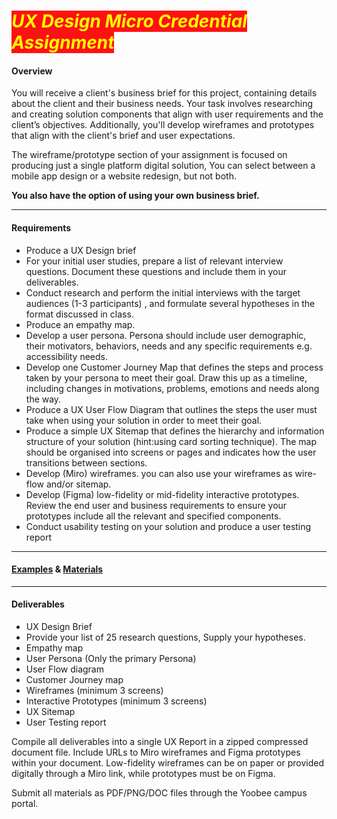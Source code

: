 # <span style="color:#ff0;background-color:#f11"> *UX Design Micro Credential Assignment* </span>

#### Overview
You will receive a client's business brief for this project, containing details about the client and their business needs. Your task involves researching and creating solution components that align with user requirements and the client’s objectives. Additionally, you'll develop wireframes and prototypes that align with the client's brief and user expectations.

The wireframe/prototype section of your assignment is focused on producing just a single platform digital solution, You can select between a mobile app design or a website redesign, but not both.

**You also have the option of using your own business brief.** 

---
#### Requirements

- Produce a UX Design brief
- For your initial user studies, prepare a list of relevant interview questions.  Document these questions and include them in your deliverables.
- Conduct research and perform the initial interviews with the target audiences (1-3 participants) , and formulate several hypotheses in the format discussed in class.
- Produce an empathy map.
- Develop a user persona. Persona should include user demographic, their motivators, behaviors, needs and any specific requirements e.g. accessibility needs.
- Develop one Customer Journey Map that defines the steps and process taken by your persona to meet their goal. Draw this up as a timeline, including changes in motivations, problems, emotions and needs along the way.
- Produce a UX User Flow Diagram that outlines the steps the user must take when using your solution in order to meet their goal.
- Produce a simple UX Sitemap that defines the hierarchy and information structure of your solution (hint:using card sorting technique). The map should be organised into screens or pages and indicates how the user transitions between sections.
- Develop (Miro) wireframes. you can also use your wireframes as wire-flow and/or sitemap.
- Develop (Figma) low-fidelity or mid-fidelity interactive prototypes. Review the end user and business requirements to ensure your prototypes include all the relevant and specified components.
- Conduct usability testing on your solution and produce a user testing report 

---

#### [Examples](../examples) & [Materials](../materials)

---

#### Deliverables 

- UX Design Brief
- Provide your list of 25 research questions, Supply your hypotheses.  
- Empathy map
- User Persona (Only the primary Persona)
- User Flow diagram
- Customer Journey map
- Wireframes (minimum 3 screens)
- Interactive Prototypes (minimum 3 screens)
- UX Sitemap
- User Testing report

Compile all deliverables into a single UX Report in a zipped compressed document file. Include URLs to Miro wireframes and Figma prototypes within your document. Low-fidelity wireframes can be on paper or provided digitally through a Miro link, while prototypes must be on Figma.

Submit all materials as PDF/PNG/DOC files through the Yoobee campus portal.
